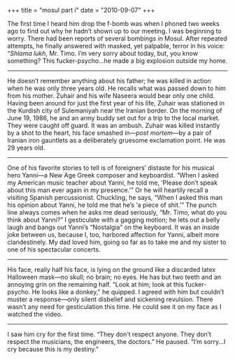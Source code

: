 +++
title = "mosul part i"
date = "2010-09-07"
+++

The first time I heard him drop the f-bomb was when I phoned two weeks ago to find out why he hadn’t shown up to our meeting. I was beginning to worry. There had been reports of several bombings in Mosul. After repeated attempts, he finally answered with masked, yet palpable, terror in his voice: “*Shlama lukh*, Mr. Timo. I’m very sorry about today, but, you know something? This fucker-psycho...he made a big explosion outside my home.

* * *

He doesn’t remember anything about his father; he was killed in action when he was only three years old. He recalls what was passed down to him from his mother. Zuhair and his wife Naseera would bear only one child. Having been around for just the first year of his life, Zuhair was stationed in the Kurdish city of Sulemaniyah near the Iranian border. On the morning of June 19, 1986, he and an army buddy set out for a trip to the local market. They were caught off guard. It was an ambush. Zuhair was killed instantly by a shot to the heart, his face smashed in—*post mortem*—by a pair of Iranian iron gauntlets as a deliberately gruesome exclamation point. He was 29 years old.

* * *

One of his favorite stories to tell is of foreigners’ distaste for his musical hero Yanni—a New Age Greek composer and keyboardist. “When I asked my American music teacher about Yanni, he told me, ‘Please don’t speak about this man ever again in my presence.’” Or he will heartily recall a visiting Spanish percussionist. Chuckling, he says, “When I asked this man his opinion about Yanni, he told me that he’s ‘a piece of shit.’” The punch line always comes when he asks me dead seriously, “Mr. Timo, what do you think about Yanni?” I gesticulate with a gagging motion; he lets out a belly laugh and bangs out Yanni’s “Nostalgia” on the keyboard. It was an inside joke between us, because I, too, harbored affection for Yanni, albeit more clandestinely. My dad loved him, going so far as to take me and my sister to one of his spectacular concerts.

* * *

His face, really half his face, is lying on the ground like a discarded latex Halloween mask&mdash;no skull; no brain; no eyes. He has but two teeth and an annoying grin on the remaining half. “Look at him; look at this fucker-psycho. He looks like a donkey," he quipped. I agreed with him but couldn’t muster a response&mdash;only silent disbelief and sickening revulsion. There wasn’t any need for gesticulation this time. He could see it on my face as I watched the video.

* * *

I saw him cry for the first time. “They don’t respect anyone. They don’t respect the musicians, the engineers, the doctors.” He paused. “I’m sorry…I cry because this is my destiny."